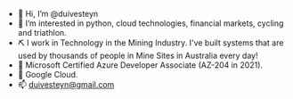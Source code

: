 - 👋 Hi, I’m @duivesteyn
- 👀 I’m interested in python, cloud technologies, financial markets, cycling and triathlon.
- ⛏️ I work in Technology in the Mining Industry. I've built systems that are used by thousands of people in Mine Sites in Australia every day!
- 🌱 Microsoft Certified Azure Developer Associate (AZ-204 in 2021).
- 🌱 Google Cloud.
- 📫 duivesteyn@gmail.com

<!---
duivesteyn/duivesteyn is a ✨ special ✨ repository because its `README.md` (this file) appears on your GitHub profile.
You can click the Preview link to take a look at your changes.
--->
